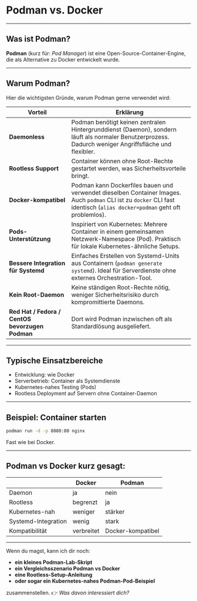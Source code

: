 # Podman vs. Docker 
---

## Was ist Podman?

**Podman** (kurz für: *Pod Manager*) ist eine Open-Source-Container-Engine, die als Alternative zu Docker entwickelt wurde.

---

## Warum Podman?

Hier die wichtigsten Gründe, warum Podman gerne verwendet wird:

| Vorteil                                         | Erklärung                                                                                                                                                                 |
| ----------------------------------------------- | ------------------------------------------------------------------------------------------------------------------------------------------------------------------------- |
| **Daemonless**                                  | Podman benötigt keinen zentralen Hintergrunddienst (Daemon), sondern läuft als normaler Benutzerprozess. Dadurch weniger Angriffsfläche und flexibler.                    |
| **Rootless Support**                            | Container können ohne Root-Rechte gestartet werden, was Sicherheitsvorteile bringt.                                                                                       |
| **Docker-kompatibel**                           | Podman kann Dockerfiles bauen und verwendet dieselben Container Images. Auch `podman` CLI ist zu `docker` CLI fast identisch (`alias docker=podman` geht oft problemlos). |
| **Pods-Unterstützung**                          | Inspiriert von Kubernetes: Mehrere Container in einem gemeinsamen Netzwerk-Namespace (Pod). Praktisch für lokale Kubernetes-ähnliche Setups.                              |
| **Bessere Integration für Systemd**             | Einfaches Erstellen von Systemd-Units aus Containern (`podman generate systemd`). Ideal für Serverdienste ohne externes Orchestration-Tool.                               |
| **Kein Root-Daemon**                            | Keine ständigen Root-Rechte nötig, weniger Sicherheitsrisiko durch kompromittierte Daemons.                                                                               |
| **Red Hat / Fedora / CentOS bevorzugen Podman** | Dort wird Podman inzwischen oft als Standardlösung ausgeliefert.                                                                                                          |

---

## Typische Einsatzbereiche

* Entwicklung: wie Docker
* Serverbetrieb: Container als Systemdienste
* Kubernetes-nahes Testing (Pods)
* Rootless Deployment auf Servern ohne Container-Daemon

---

## Beispiel: Container starten

```bash
podman run -d -p 8080:80 nginx
```

Fast wie bei Docker.

---

## Podman vs Docker kurz gesagt:

|                     | Docker     | Podman            |
| ------------------- | ---------- | ----------------- |
| Daemon              | ja         | nein              |
| Rootless            | begrenzt   | ja                |
| Kubernetes-nah      | weniger    | stärker           |
| Systemd-Integration | wenig      | stark             |
| Kompatibilität      | verbreitet | Docker-kompatibel |

---

Wenn du magst, kann ich dir noch:

* **ein kleines Podman-Lab-Skript**
* **ein Vergleichsszenario Podman vs Docker**
* **eine Rootless-Setup-Anleitung**
* **oder sogar ein Kubernetes-nahes Podman-Pod-Beispiel**

zusammenstellen.
👉 *Was davon interessiert dich?*
